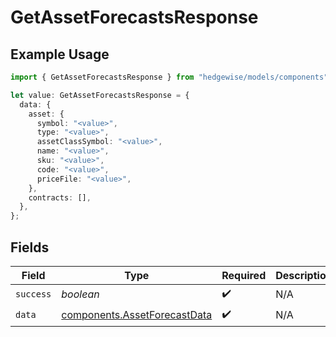 # GetAssetForecastsResponse

## Example Usage

```typescript
import { GetAssetForecastsResponse } from "hedgewise/models/components";

let value: GetAssetForecastsResponse = {
  data: {
    asset: {
      symbol: "<value>",
      type: "<value>",
      assetClassSymbol: "<value>",
      name: "<value>",
      sku: "<value>",
      code: "<value>",
      priceFile: "<value>",
    },
    contracts: [],
  },
};
```

## Fields

| Field                                                                        | Type                                                                         | Required                                                                     | Description                                                                  |
| ---------------------------------------------------------------------------- | ---------------------------------------------------------------------------- | ---------------------------------------------------------------------------- | ---------------------------------------------------------------------------- |
| `success`                                                                    | *boolean*                                                                    | :heavy_check_mark:                                                           | N/A                                                                          |
| `data`                                                                       | [components.AssetForecastData](../../models/components/assetforecastdata.md) | :heavy_check_mark:                                                           | N/A                                                                          |